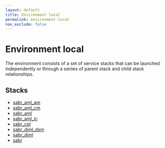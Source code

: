 ```yaml
---
layout: default
title: Environment local
permalink: environment-local
nav_exclude: false
---
```


# Environment local
The environment consists of a set of service stacks that can be launched independently or through a seriies of 
parent stack and child stack relationships.

## Stacks
* [sabr_aml_am](environment--sabr-aml-am-local)
* [sabr_aml_cm](environment--sabr-aml-cm-local)
* [sabr_aml](environment--sabr-aml-local)
* [sabr_aml_lc](environment--sabr-aml-lc-local)
* [sabr_cpl](environment--sabr-cpl-local)
* [sabr_diml_dsm](environment--sabr-diml-dsm-local)
* [sabr_diml](environment--sabr-diml-local)
* [sabr](environment--sabr-local)
    
